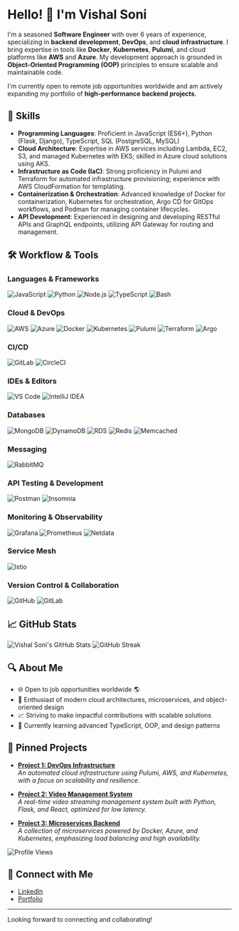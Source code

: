 # Hello! 👋 I'm Vishal Soni

I'm a seasoned **Software Engineer** with over 6 years of experience, specializing in **backend development**, **DevOps**, and **cloud infrastructure**. I bring expertise in tools like **Docker**, **Kubernetes**, **Pulumi**, and cloud platforms like **AWS** and **Azure**. My development approach is grounded in **Object-Oriented Programming (OOP)** principles to ensure scalable and maintainable code.

I'm currently open to remote job opportunities worldwide and am actively expanding my portfolio of **high-performance backend projects**. 


## 🚀 Skills

- **Programming Languages**: Proficient in JavaScript (ES6+), Python (Flask, Django), TypeScript, SQL (PostgreSQL, MySQL)
- **Cloud Architecture**: Expertise in AWS services including Lambda, EC2, S3, and managed Kubernetes with EKS; skilled in Azure cloud solutions using AKS.
- **Infrastructure as Code (IaC)**: Strong proficiency in Pulumi and Terraform for automated infrastructure provisioning; experience with AWS CloudFormation for templating.
- **Containerization & Orchestration**: Advanced knowledge of Docker for containerization, Kubernetes for orchestration, Argo CD for GitOps workflows, and Podman for managing container lifecycles.
- **API Development**: Experienced in designing and developing RESTful APIs and GraphQL endpoints, utilizing API Gateway for routing and management.


## 🛠️ Workflow & Tools

### Languages & Frameworks
![JavaScript](https://img.shields.io/badge/JavaScript-%23F7DF1E.svg?style=for-the-badge&logo=javascript&logoColor=black)
![Python](https://img.shields.io/badge/Python-%2314354C.svg?style=for-the-badge&logo=python&logoColor=white)
![Node.js](https://img.shields.io/badge/Node.js-%23339933.svg?style=for-the-badge&logo=node.js&logoColor=white)
![TypeScript](https://img.shields.io/badge/TypeScript-%232B7489.svg?style=for-the-badge&logo=typescript&logoColor=white)
![Bash](https://img.shields.io/badge/Bash-%234EAA25.svg?style=for-the-badge&logo=gnubash&logoColor=white)

### Cloud & DevOps
![AWS](https://img.shields.io/badge/AWS-%23FF9900.svg?style=for-the-badge&logo=amazon-aws&logoColor=white)
![Azure](https://img.shields.io/badge/Azure-%230072C6.svg?style=for-the-badge&logo=microsoft-azure&logoColor=white)
![Docker](https://img.shields.io/badge/Docker-%230db7ed.svg?style=for-the-badge&logo=docker&logoColor=white)
![Kubernetes](https://img.shields.io/badge/Kubernetes-%23326ce5.svg?style=for-the-badge&logo=kubernetes&logoColor=white)
![Pulumi](https://img.shields.io/badge/Pulumi-%237F45EC.svg?style=for-the-badge&logo=pulumi&logoColor=white)
![Terraform](https://img.shields.io/badge/Terraform-%235835CC.svg?style=for-the-badge&logo=terraform&logoColor=white)
![Argo](https://img.shields.io/badge/Argo-%23E01F65.svg?style=for-the-badge&logo=argo&logoColor=white)

### CI/CD
![GitLab](https://img.shields.io/badge/GitLab-%23FCA121.svg?style=for-the-badge&logo=gitlab&logoColor=white)
![CircleCI](https://img.shields.io/badge/CircleCI-%23343434.svg?style=for-the-badge&logo=circleci&logoColor=white)

### IDEs & Editors
![VS Code](https://img.shields.io/badge/VS%20Code-%23007ACC.svg?style=for-the-badge&logo=visual-studio-code&logoColor=white)
![IntelliJ IDEA](https://img.shields.io/badge/IntelliJ%20IDEA-%23000000.svg?style=for-the-badge&logo=intellij-idea&logoColor=white)

### Databases
![MongoDB](https://img.shields.io/badge/MongoDB-%2347A248.svg?style=for-the-badge&logo=mongodb&logoColor=white)
![DynamoDB](https://img.shields.io/badge/DynamoDB-%233232DB.svg?style=for-the-badge&logo=amazon-dynamodb&logoColor=white)
![RDS](https://img.shields.io/badge/Amazon%20RDS-%23F7A34B.svg?style=for-the-badge&logo=amazon-rds&logoColor=white)
![Redis](https://img.shields.io/badge/Redis-%23C72A3D.svg?style=for-the-badge&logo=redis&logoColor=white)
![Memcached](https://img.shields.io/badge/Memcached-%233B7B45.svg?style=for-the-badge&logo=memcached&logoColor=white)

### Messaging
![RabbitMQ](https://img.shields.io/badge/RabbitMQ-%234A86C7.svg?style=for-the-badge&logo=rabbitmq&logoColor=white)

### API Testing & Development
![Postman](https://img.shields.io/badge/Postman-%23FF6C37.svg?style=for-the-badge&logo=postman&logoColor=white)
![Insomnia](https://img.shields.io/badge/Insomnia-%234B4B4B.svg?style=for-the-badge&logo=insomnia&logoColor=white)

### Monitoring & Observability
![Grafana](https://img.shields.io/badge/Grafana-%23F46800.svg?style=for-the-badge&logo=grafana&logoColor=white)
![Prometheus](https://img.shields.io/badge/Prometheus-%23E6522C.svg?style=for-the-badge&logo=prometheus&logoColor=white)
![Netdata](https://img.shields.io/badge/Netdata-%23000000.svg?style=for-the-badge&logo=netdata&logoColor=white)

### Service Mesh
![Istio](https://img.shields.io/badge/Istio-%23000000.svg?style=for-the-badge&logo=istio&logoColor=white)

### Version Control & Collaboration
![GitHub](https://img.shields.io/badge/GitHub-%23181717.svg?style=for-the-badge&logo=github&logoColor=white)
![GitLab](https://img.shields.io/badge/GitLab-%23FCA121.svg?style=for-the-badge&logo=gitlab&logoColor=white)


## 📈 GitHub Stats

![Vishal Soni's GitHub Stats](https://github-readme-stats.vercel.app/api?username=Vishalsoni&show_icons=true&theme=dark)
![GitHub Streak](https://github-readme-streak-stats.herokuapp.com/?user=vishal563)


## 🔍 About Me

- 🌐 Open to job opportunities worldwide 🌎
- 🧩 Enthusiast of modern cloud architectures, microservices, and object-oriented design
- 📈 Striving to make impactful contributions with scalable solutions
- 🌱 Currently learning advanced TypeScript, OOP, and design patterns 

## 📌 Pinned Projects

- [**Project 1: DevOps Infrastructure**](https://github.com/yourusername/project1)  
  *An automated cloud infrastructure using Pulumi, AWS, and Kubernetes, with a focus on scalability and resilience.*

- [**Project 2: Video Management System**](https://github.com/yourusername/project2)  
  *A real-time video streaming management system built with Python, Flask, and React, optimized for low latency.*

- [**Project 3: Microservices Backend**](https://github.com/yourusername/project3)  
  *A collection of microservices powered by Docker, Azure, and Kubernetes, emphasizing load balancing and high availability.*


![Profile Views](https://img.shields.io/badge/Profile%20Views-123-blue?style=for-the-badge&logo=github)


## 🔗 Connect with Me

- [LinkedIn](https://www.linkedin.com/in/vishal-soni-1b64366b/)
- [Portfolio](https://yourwebsite.com)

---

Looking forward to connecting and collaborating!
